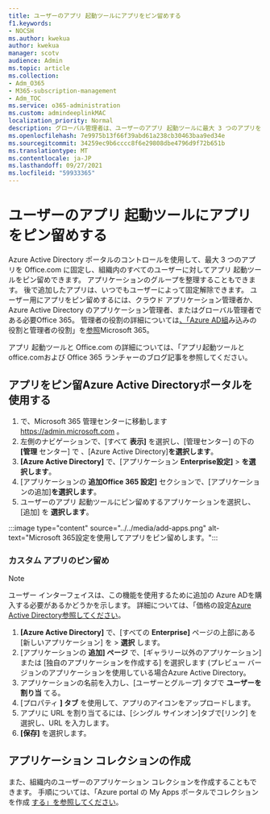```yaml
---
title: ユーザーのアプリ 起動ツールにアプリをピン留めする
f1.keywords:
- NOCSH
ms.author: kwekua
author: kwekua
manager: scotv
audience: Admin
ms.topic: article
ms.collection:
- Adm_O365
- M365-subscription-management
- Adm_TOC
ms.service: o365-administration
ms.custom: admindeeplinkMAC
localization_priority: Normal
description: グローバル管理者は、ユーザーのアプリ 起動ツールに最大 3 つのアプリをピン留めできます。
ms.openlocfilehash: 7e9975b13f66f39abd61a238cb30463baa9ed34e
ms.sourcegitcommit: 34259ec9b6cccc8f6e29808dbe4796d9f72b651b
ms.translationtype: MT
ms.contentlocale: ja-JP
ms.lasthandoff: 09/27/2021
ms.locfileid: "59933365"
---
```

# <a name="pin-apps-to-your-users-app-launcher"></a>ユーザーのアプリ 起動ツールにアプリをピン留めする

Azure Active Directory ポータルのコントロールを使用して、最大 3 つのアプリを Office.com に固定し、組織内のすべてのユーザーに対してアプリ 起動ツールをピン留めできます。 アプリケーションのグループを整理することもできます。 後で追加したアプリは、いつでもユーザーによって固定解除できます。 ユーザー用にアプリをピン留めするには、クラウド アプリケーション管理者か、Azure Active Directory のアプリケーション管理者、またはグローバル管理者である必要Office 365。 管理者の役割の詳細については[、「Azure AD組](/azure/active-directory/roles/permissions-reference)み込みの役割と管理者の役割」を[参照](../add-users/about-admin-roles.md)Microsoft 365。 

アプリ 起動ツールと Office.com の詳細については、「アプリ[](https://support.microsoft.com/office/79f12104-6fed-442f-96a0-eb089a3f476a)起動ツールと office.com[](https://techcommunity.microsoft.com/t5/office-365-blog/updates-to-office-com-and-the-office-365-app-launcher/ba-p/1150503)および Office 365 ランチャーのブログ記事を参照してください。

## <a name="use-the-azure-active-directory-portal-to-pin-apps"></a>アプリをピン留Azure Active Directoryポータルを使用する

1. で、Microsoft 365 管理センターに移動します <a href="https://go.microsoft.com/fwlink/p/?linkid=2024339" target="_blank">https://admin.microsoft.com</a> 。
2. 左側のナビゲーションで、[すべて **表示]** を選択し、[管理センター] の下の **[管理** センター] で 、[Azure Active Directory]**を選択します**。
3. **[Azure Active Directory]** で、[アプリケーション **Enterprise設定]**  >  **を選択します**。
4. [アプリケーションの **追加Office 365 設定]** セクションで、[アプリケーションの追加]**を選択します**。
5. ユーザーのアプリ 起動ツールにピン留めするアプリケーションを選択し、[追加] を **選択します**。

:::image type="content" source="../../media/add-apps.png" alt-text="Microsoft 365設定を使用してアプリをピン留めします。":::

### <a name="pin-a-custom-app"></a>カスタム アプリのピン留め

> [!NOTE]
> ユーザー インターフェイスは、この機能を使用するために追加の Azure ADを購入する必要があるかどうかを示します。 詳細については、「価格の設定[Azure Active Directory参照してください](https://azure.microsoft.com/pricing/details/active-directory/)。

1. **[Azure Active Directory]** で、[すべての **Enterprise]** ページの上部にある [新しいアプリケーション] を  >  **選択** します。
2. [アプリケーションの **追加] ページ** で、[ギャラリー以外のアプリケーション] または [独自のアプリケーションを作成する] を選択します (プレビュー バージョンのアプリケーションを使用している場合Azure Active Directory。 
3. アプリケーションの名前を入力し、[ユーザーとグループ] タブで **ユーザーを割り当** てる。
4. [プロパティ **] タブ** を使用して、アプリのアイコンをアップロードします。
5. アプリに URL を割り当てるには、[シングル サインオン]タブで[リンク] を選択し、URL を入力します。
6. **[保存]** を選択します。

## <a name="create-application-collections"></a>アプリケーション コレクションの作成

また、組織内のユーザーのアプリケーション コレクションを作成することもできます。 手順については、「Azure portal の My Apps ポータルでコレクションを作成 [する」を参照してください](/azure/active-directory/manage-apps/access-panel-collections)。